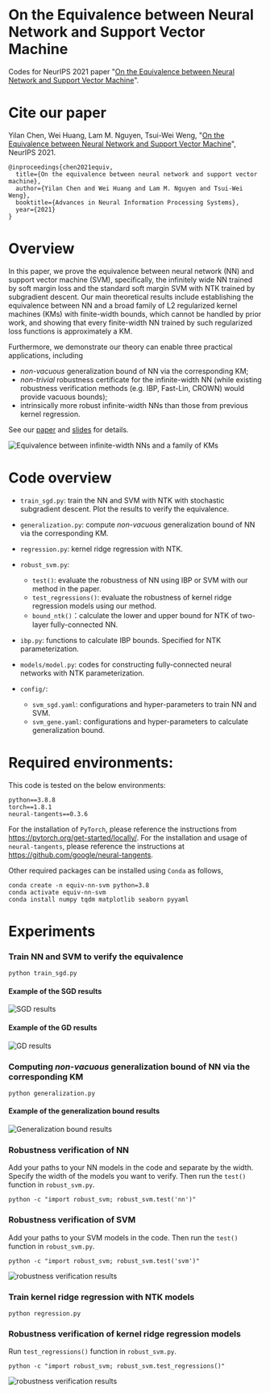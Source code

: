 # On the Equivalence between Neural Network and Support Vector Machine
Codes for NeurIPS 2021 paper "[On the Equivalence between Neural Network and Support Vector Machine]()".

# Cite our paper
Yilan Chen, Wei Huang, Lam M. Nguyen, Tsui-Wei Weng, "[On the Equivalence between Neural Network and Support Vector Machine]()", NeurIPS 2021.

```
@inproceedings{chen2021equiv,
  title={On the equivalence between neural network and support vector machine},
  author={Yilan Chen and Wei Huang and Lam M. Nguyen and Tsui-Wei Weng},
  booktitle={Advances in Neural Information Processing Systems},
  year={2021}
}
```


# Overview
In this paper, we prove the equivalence between neural network (NN) and support vector machine (SVM), specifically, the 
infinitely wide NN trained by soft margin loss and the standard soft margin SVM with NTK trained by subgradient descent. 
Our main theoretical results include establishing the equivalence between NN and a broad family of L2 regularized 
kernel machines (KMs) with finite-width bounds, which cannot be handled by prior work, and showing that every 
finite-width NN trained by such regularized loss functions is approximately a KM. 

Furthermore, we demonstrate our theory can enable three practical applications, including 
- *non-vacuous* generalization bound of NN via the corresponding KM; 
- *non-trivial* robustness certificate for the infinite-width NN (while existing robustness verification methods 
(e.g. IBP, Fast-Lin, CROWN) would provide vacuous bounds); 
- intrinsically more robust infinite-width NNs than those from previous kernel regression.  

See our [paper]() and [slides](http://chenyilan.net/files/SVM_Slides.pdf) for details.

![Equivalence between infinite-width NNs and a family of KMs](https://github.com/leslie-CH/svm/blob/main/examples/table1.png)





# Code overview
* `train_sgd.py`: train the NN and SVM with NTK with stochastic subgradient descent. Plot the results to verify the equivalence.
* `generalization.py`: compute *non-vacuous* generalization bound of NN via the corresponding KM.  
* `regression.py`: kernel ridge regression with NTK.
* `robust_svm.py`:
    * `test()`: evaluate the robustness of NN using IBP or SVM with our method in the paper.  
    * `test_regressions()`: evaluate the robustness of kernel ridge regression models using our method.
    * `bound_ntk()`：calculate the lower and upper bound for NTK of two-layer fully-connected NN.
* `ibp.py`: functions to calculate IBP bounds. Specified for NTK parameterization.

* `models/model.py`: codes for constructing fully-connected neural networks with NTK parameterization.
* `config/`:
  * `svm_sgd.yaml`: configurations and hyper-parameters to train NN and SVM.
  * `svm_gene.yaml`: configurations and hyper-parameters to calculate generalization bound.


# Required environments:
This code is tested on the below environments:
```
python==3.8.8
torch==1.8.1
neural-tangents==0.3.6
```
For the installation of `PyTorch`, please reference the instructions from https://pytorch.org/get-started/locally/. 
For the installation and usage of `neural-tangents`, please reference the instructions at https://github.com/google/neural-tangents. 

Other required packages can be installed using `Conda` as follows,
```
conda create -n equiv-nn-svm python=3.8
conda activate equiv-nn-svm
conda install numpy tqdm matplotlib seaborn pyyaml
```


# Experiments
### Train NN and SVM to verify the equivalence
```
python train_sgd.py
```
#### Example of the SGD results
![SGD results](https://github.com/leslie-CH/svm/blob/main/examples/plot_sgd.png)

#### Example of the GD results
![GD results](https://github.com/leslie-CH/svm/blob/main/examples/output.png)


### Computing *non-vacuous* generalization bound of NN via the corresponding KM
```
python generalization.py
```
#### Example of the generalization bound results
![Generalization bound results](https://github.com/leslie-CH/svm/blob/main/examples/generalization.png)



### Robustness verification of NN
Add your paths to your NN models in the code and separate by the width. Specify the width of the models you want to verify.
Then run the `test()` function in `robust_svm.py`.
```
python -c "import robust_svm; robust_svm.test('nn')"
```

### Robustness verification of SVM
Add your paths to your SVM models in the code. Then run the `test()` function in `robust_svm.py`.
```
python -c "import robust_svm; robust_svm.test('svm')"
```
![robustness verification results](https://github.com/leslie-CH/svm/blob/main/examples/table2.png)




### Train kernel ridge regression with NTK models
```
python regression.py
```

### Robustness verification of kernel ridge regression models
Run `test_regressions()` function in `robust_svm.py`.
```
python -c "import robust_svm; robust_svm.test_regressions()"
```
![robustness verification results](https://github.com/leslie-CH/svm/blob/main/examples/table3.png)

